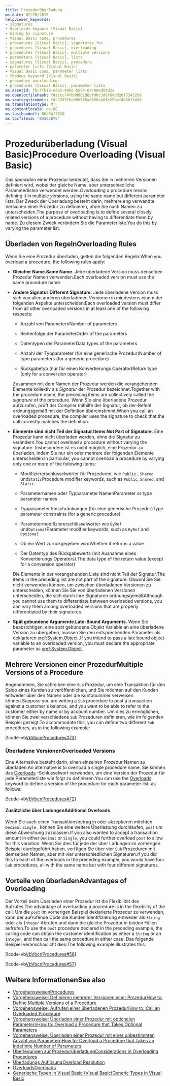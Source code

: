 ```yaml
---
title: Prozedurüberladung
ms.date: 07/20/2015
helpviewer_keywords:
- signatures
- Overloads keyword [Visual Basic]
- hiding by signature
- Visual Basic code, procedures
- procedures [Visual Basic], signatures for
- procedures [Visual Basic], overloading
- procedures [Visual Basic], multiple versions
- parameters [Visual Basic], lists
- signatures [Visual Basic], procedure
- parameter lists [Visual Basic]
- Visual Basic code, parameter lists
- Shadows keyword [Visual Basic]
- procedure overloading
- procedures [Visual Basic], parameter lists
ms.assetid: fbc7fb18-e3b2-48b6-b554-64c00ed09d2a
ms.openlocfilehash: f8accc74fbdd9b1d8cf9bc3d8f6ddd26f73452b8
ms.sourcegitcommit: f8c270376ed905f6a8896ce0fe25b4f4b38ff498
ms.translationtype: MT
ms.contentlocale: de-DE
ms.lasthandoff: 06/04/2020
ms.locfileid: "84363875"
---
```

# <a name="procedure-overloading-visual-basic"></a><span data-ttu-id="08646-102">Prozedurüberladung (Visual Basic)</span><span class="sxs-lookup"><span data-stu-id="08646-102">Procedure Overloading (Visual Basic)</span></span>

<span data-ttu-id="08646-103">Das *überladen* einer Prozedur bedeutet, dass Sie in mehreren Versionen definiert wird, wobei der gleiche Name, aber unterschiedliche Parameterlisten verwendet werden.</span><span class="sxs-lookup"><span data-stu-id="08646-103">*Overloading* a procedure means defining it in multiple versions, using the same name but different parameter lists.</span></span> <span data-ttu-id="08646-104">Der Zweck der Überladung besteht darin, mehrere eng verwandte Versionen einer Prozedur zu definieren, ohne Sie nach Namen zu unterscheiden.</span><span class="sxs-lookup"><span data-stu-id="08646-104">The purpose of overloading is to define several closely related versions of a procedure without having to differentiate them by name.</span></span> <span data-ttu-id="08646-105">Zu diesem Zweck verändern Sie die Parameterliste.</span><span class="sxs-lookup"><span data-stu-id="08646-105">You do this by varying the parameter list.</span></span>

## <a name="overloading-rules"></a><span data-ttu-id="08646-106">Überladen von Regeln</span><span class="sxs-lookup"><span data-stu-id="08646-106">Overloading Rules</span></span>

<span data-ttu-id="08646-107">Wenn Sie eine Prozedur überladen, gelten die folgenden Regeln:</span><span class="sxs-lookup"><span data-stu-id="08646-107">When you overload a procedure, the following rules apply:</span></span>

- <span data-ttu-id="08646-108">**Gleicher Name**.</span><span class="sxs-lookup"><span data-stu-id="08646-108">**Same Name**.</span></span> <span data-ttu-id="08646-109">Jede überladene Version muss denselben Prozedur Namen verwenden.</span><span class="sxs-lookup"><span data-stu-id="08646-109">Each overloaded version must use the same procedure name.</span></span>

- <span data-ttu-id="08646-110">**Andere Signatur**.</span><span class="sxs-lookup"><span data-stu-id="08646-110">**Different Signature**.</span></span> <span data-ttu-id="08646-111">Jede überladene Version muss sich von allen anderen überladenen Versionen in mindestens einem der folgenden Aspekte unterscheiden:</span><span class="sxs-lookup"><span data-stu-id="08646-111">Each overloaded version must differ from all other overloaded versions in at least one of the following respects:</span></span>

  - <span data-ttu-id="08646-112">Anzahl von Parametern</span><span class="sxs-lookup"><span data-stu-id="08646-112">Number of parameters</span></span>

  - <span data-ttu-id="08646-113">Reihenfolge der Parameter</span><span class="sxs-lookup"><span data-stu-id="08646-113">Order of the parameters</span></span>

  - <span data-ttu-id="08646-114">Datentypen der Parameter</span><span class="sxs-lookup"><span data-stu-id="08646-114">Data types of the parameters</span></span>

  - <span data-ttu-id="08646-115">Anzahl der Typparameter (für eine generische Prozedur)</span><span class="sxs-lookup"><span data-stu-id="08646-115">Number of type parameters (for a generic procedure)</span></span>

  - <span data-ttu-id="08646-116">Rückgabetyp (nur für einen Konvertierungs Operator)</span><span class="sxs-lookup"><span data-stu-id="08646-116">Return type (only for a conversion operator)</span></span>

  <span data-ttu-id="08646-117">Zusammen mit dem Namen der Prozedur werden die vorangehenden Elemente kollektiv als *Signatur* der Prozedur bezeichnet.</span><span class="sxs-lookup"><span data-stu-id="08646-117">Together with the procedure name, the preceding items are collectively called the *signature* of the procedure.</span></span> <span data-ttu-id="08646-118">Wenn Sie eine überladene Prozedur aufzurufen, prüft der Compiler mithilfe der Signatur, ob der-Befehl ordnungsgemäß mit der Definition übereinstimmt.</span><span class="sxs-lookup"><span data-stu-id="08646-118">When you call an overloaded procedure, the compiler uses the signature to check that the call correctly matches the definition.</span></span>

- <span data-ttu-id="08646-119">**Elemente sind nicht Teil der Signatur**.</span><span class="sxs-lookup"><span data-stu-id="08646-119">**Items Not Part of Signature**.</span></span> <span data-ttu-id="08646-120">Eine Prozedur kann nicht überladen werden, ohne die Signatur zu verändern.</span><span class="sxs-lookup"><span data-stu-id="08646-120">You cannot overload a procedure without varying the signature.</span></span> <span data-ttu-id="08646-121">Insbesondere ist es nicht möglich, eine Prozedur zu überladen, indem Sie nur ein oder mehrere der folgenden Elemente unterscheiden:</span><span class="sxs-lookup"><span data-stu-id="08646-121">In particular, you cannot overload a procedure by varying only one or more of the following items:</span></span>

  - <span data-ttu-id="08646-122">Modifiziererschlüsselwörter für Prozeduren, wie `Public` , `Shared` und`Static`</span><span class="sxs-lookup"><span data-stu-id="08646-122">Procedure modifier keywords, such as `Public`, `Shared`, and `Static`</span></span>

  - <span data-ttu-id="08646-123">Parameternamen oder Typparameter Namen</span><span class="sxs-lookup"><span data-stu-id="08646-123">Parameter or type parameter names</span></span>

  - <span data-ttu-id="08646-124">Typparameter Einschränkungen (für eine generische Prozedur)</span><span class="sxs-lookup"><span data-stu-id="08646-124">Type parameter constraints (for a generic procedure)</span></span>

  - <span data-ttu-id="08646-125">Parametermodifiziererschlüsselwörter wie `ByRef` und`Optional`</span><span class="sxs-lookup"><span data-stu-id="08646-125">Parameter modifier keywords, such as `ByRef` and `Optional`</span></span>

  - <span data-ttu-id="08646-126">Ob ein Wert zurückgegeben wird</span><span class="sxs-lookup"><span data-stu-id="08646-126">Whether it returns a value</span></span>

  - <span data-ttu-id="08646-127">Der Datentyp des Rückgabewerts (mit Ausnahme eines Konvertierungs Operators).</span><span class="sxs-lookup"><span data-stu-id="08646-127">The data type of the return value (except for a conversion operator)</span></span>

  <span data-ttu-id="08646-128">Die Elemente in der vorangehenden Liste sind nicht Teil der Signatur.</span><span class="sxs-lookup"><span data-stu-id="08646-128">The items in the preceding list are not part of the signature.</span></span> <span data-ttu-id="08646-129">Obwohl Sie Sie nicht verwenden können, um zwischen überladenen Versionen zu unterscheiden, können Sie Sie von überladenen Versionen unterscheiden, die sich durch ihre Signaturen ordnungsgemäß</span><span class="sxs-lookup"><span data-stu-id="08646-129">Although you cannot use them to differentiate between overloaded versions, you can vary them among overloaded versions that are properly differentiated by their signatures.</span></span>

- <span data-ttu-id="08646-130">**Spät gebundene Argumente**.</span><span class="sxs-lookup"><span data-stu-id="08646-130">**Late-Bound Arguments**.</span></span> <span data-ttu-id="08646-131">Wenn Sie beabsichtigen, eine spät gebundene Objekt Variable an eine überladene Version zu übergeben, müssen Sie den entsprechenden Parameter als deklarieren <xref:System.Object> .</span><span class="sxs-lookup"><span data-stu-id="08646-131">If you intend to pass a late bound object variable to an overloaded version, you must declare the appropriate parameter as <xref:System.Object>.</span></span>

## <a name="multiple-versions-of-a-procedure"></a><span data-ttu-id="08646-132">Mehrere Versionen einer Prozedur</span><span class="sxs-lookup"><span data-stu-id="08646-132">Multiple Versions of a Procedure</span></span>

<span data-ttu-id="08646-133">Angenommen, Sie schreiben eine `Sub` Prozedur, um eine Transaktion für den Saldo eines Kunden zu veröffentlichen, und Sie möchten auf den Kunden entweder über den Namen oder die Kontonummer verweisen können.</span><span class="sxs-lookup"><span data-stu-id="08646-133">Suppose you are writing a `Sub` procedure to post a transaction against a customer's balance, and you want to be able to refer to the customer either by name or by account number.</span></span> <span data-ttu-id="08646-134">Um dies zu ermöglichen, können Sie zwei verschiedene `Sub` Prozeduren definieren, wie im folgenden Beispiel gezeigt:</span><span class="sxs-lookup"><span data-stu-id="08646-134">To accommodate this, you can define two different `Sub` procedures, as in the following example:</span></span>

[!code-vb[VbVbcnProcedures#73](~/samples/snippets/visualbasic/VS_Snippets_VBCSharp/VbVbcnProcedures/VB/Class1.vb#73)]

### <a name="overloaded-versions"></a><span data-ttu-id="08646-135">Überladene Versionen</span><span class="sxs-lookup"><span data-stu-id="08646-135">Overloaded Versions</span></span>

<span data-ttu-id="08646-136">Eine Alternative besteht darin, einen einzelnen Prozedur Namen zu überladen.</span><span class="sxs-lookup"><span data-stu-id="08646-136">An alternative is to overload a single procedure name.</span></span> <span data-ttu-id="08646-137">Sie können das [Overloads](../../../language-reference/modifiers/overloads.md) -Schlüsselwort verwenden, um eine Version der Prozedur für jede Parameterliste wie folgt zu definieren:</span><span class="sxs-lookup"><span data-stu-id="08646-137">You can use the [Overloads](../../../language-reference/modifiers/overloads.md) keyword to define a version of the procedure for each parameter list, as follows:</span></span>

[!code-vb[VbVbcnProcedures#72](~/samples/snippets/visualbasic/VS_Snippets_VBCSharp/VbVbcnProcedures/VB/Class1.vb#72)]

#### <a name="additional-overloads"></a><span data-ttu-id="08646-138">Zusätzliche über Ladungen</span><span class="sxs-lookup"><span data-stu-id="08646-138">Additional Overloads</span></span>

<span data-ttu-id="08646-139">Wenn Sie auch einen Transaktionsbetrag in oder akzeptieren möchten `Decimal` `Single` , können Sie eine weitere Überlastung durchlaufen, `post` um diese Abweichung zuzulassen.</span><span class="sxs-lookup"><span data-stu-id="08646-139">If you also wanted to accept a transaction amount in either `Decimal` or `Single`, you could further overload `post` to allow for this variation.</span></span> <span data-ttu-id="08646-140">Wenn Sie dies für jede der über Ladungen im vorherigen Beispiel durchgeführt haben, verfügen Sie über vier `Sub` Prozeduren mit demselben Namen, aber mit vier unterschiedlichen Signaturen.</span><span class="sxs-lookup"><span data-stu-id="08646-140">If you did this to each of the overloads in the preceding example, you would have four `Sub` procedures, all with the same name but with four different signatures.</span></span>

## <a name="advantages-of-overloading"></a><span data-ttu-id="08646-141">Vorteile von überladen</span><span class="sxs-lookup"><span data-stu-id="08646-141">Advantages of Overloading</span></span>

<span data-ttu-id="08646-142">Der Vorteil beim Überladen einer Prozedur ist die Flexibilität des Aufrufes.</span><span class="sxs-lookup"><span data-stu-id="08646-142">The advantage of overloading a procedure is in the flexibility of the call.</span></span> <span data-ttu-id="08646-143">Um die `post` im vorherigen Beispiel deklarierte Prozedur zu verwenden, kann der aufrufende Code die Kunden Identifizierung entweder als `String` oder als `Integer` Abrufen und dann die gleiche Prozedur in beiden Fällen aufrufen.</span><span class="sxs-lookup"><span data-stu-id="08646-143">To use the `post` procedure declared in the preceding example, the calling code can obtain the customer identification as either a `String` or an `Integer`, and then call the same procedure in either case.</span></span> <span data-ttu-id="08646-144">Das folgende Beispiel veranschaulicht dies:</span><span class="sxs-lookup"><span data-stu-id="08646-144">The following example illustrates this:</span></span>

[!code-vb[VbVbcnProcedures#56](~/samples/snippets/visualbasic/VS_Snippets_VBCSharp/VbVbcnProcedures/VB/Class1.vb#56)]

[!code-vb[VbVbcnProcedures#57](~/samples/snippets/visualbasic/VS_Snippets_VBCSharp/VbVbcnProcedures/VB/Class1.vb#57)]

## <a name="see-also"></a><span data-ttu-id="08646-145">Weitere Informationen</span><span class="sxs-lookup"><span data-stu-id="08646-145">See also</span></span>

- [<span data-ttu-id="08646-146">Vorgehensweisen</span><span class="sxs-lookup"><span data-stu-id="08646-146">Procedures</span></span>](./index.md)
- [<span data-ttu-id="08646-147">Vorgehensweise: Definieren mehrerer Versionen einer Prozedur</span><span class="sxs-lookup"><span data-stu-id="08646-147">How to: Define Multiple Versions of a Procedure</span></span>](./how-to-define-multiple-versions-of-a-procedure.md)
- [<span data-ttu-id="08646-148">Vorgehensweise: Aufrufen einer überladenen Prozedur</span><span class="sxs-lookup"><span data-stu-id="08646-148">How to: Call an Overloaded Procedure</span></span>](./how-to-call-an-overloaded-procedure.md)
- [<span data-ttu-id="08646-149">Vorgehensweise: Überladen einer Prozedur mit optionalen Parametern</span><span class="sxs-lookup"><span data-stu-id="08646-149">How to: Overload a Procedure that Takes Optional Parameters</span></span>](./how-to-overload-a-procedure-that-takes-optional-parameters.md)
- [<span data-ttu-id="08646-150">Vorgehensweise: Überladen einer Prozedur mit einer unbestimmten Anzahl von Parametern</span><span class="sxs-lookup"><span data-stu-id="08646-150">How to: Overload a Procedure that Takes an Indefinite Number of Parameters</span></span>](./how-to-overload-a-procedure-that-takes-an-indefinite-number-of-parameters.md)
- [<span data-ttu-id="08646-151">Überlegungen zur Prozedurüberladung</span><span class="sxs-lookup"><span data-stu-id="08646-151">Considerations in Overloading Procedures</span></span>](./considerations-in-overloading-procedures.md)
- [<span data-ttu-id="08646-152">Überladungs Auflösung</span><span class="sxs-lookup"><span data-stu-id="08646-152">Overload Resolution</span></span>](./overload-resolution.md)
- [<span data-ttu-id="08646-153">Overloads</span><span class="sxs-lookup"><span data-stu-id="08646-153">Overloads</span></span>](../../../language-reference/modifiers/overloads.md)
- [<span data-ttu-id="08646-154">Generische Typen in Visual Basic (Visual Basic)</span><span class="sxs-lookup"><span data-stu-id="08646-154">Generic Types in Visual Basic</span></span>](../data-types/generic-types.md)
